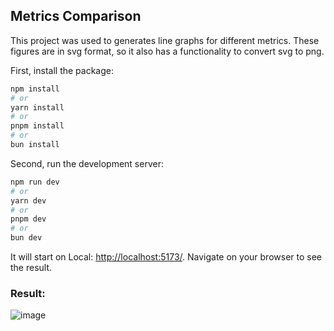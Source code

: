 ## Metrics Comparison 
This project was used to generates line graphs for different metrics. These figures are in svg format, so it also has a functionality to convert svg to png.

First, install the package:

```bash
npm install
# or
yarn install
# or
pnpm install
# or
bun install
```

Second, run the development server:

```bash
npm run dev
# or
yarn dev
# or
pnpm dev
# or
bun dev
```

It will start on Local: [http://localhost:5173/](http://localhost:5173/). Navigate on your browser to see the result.


### Result:
![image](https://github.com/user-attachments/assets/3d224829-9c80-4054-87fe-f783b1be7039)

